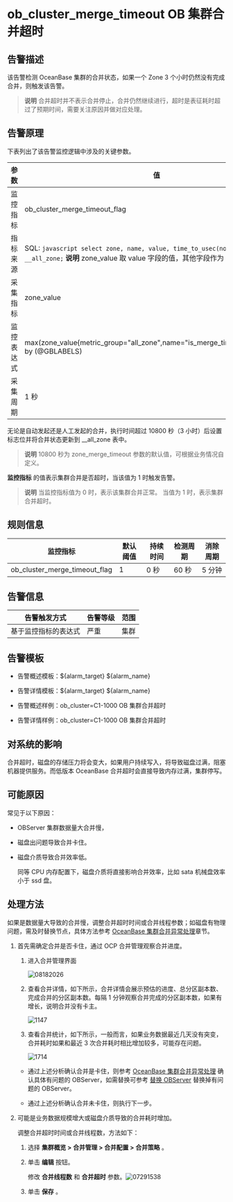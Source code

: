 # ob_cluster_merge_timeout OB 集群合并超时

## 告警描述

该告警检测 OceanBase 集群的合并状态，如果一个 Zone 3 个小时仍然没有完成合并，则触发该告警。
>**说明**
合并超时并不表示合并停止，合并仍然继续进行，超时是表征耗时超过了预期时间，需要关注原因并做对应处理。

## 告警原理

下表列出了该告警监控逻辑中涉及的关键参数。

|  参数   |                                                                                               值                                                                                                |
|-------|------------------------------------------------------------------------------------------------------------------------------------------------------------------------------------------------|
| 监控指标  | ob_cluster_merge_timeout_flag                                                                                                                                                                  |
| 指标来源  | SQL:  ```javascript select zone, name, value, time_to_usec(now()) from __all_zone;```  **说明**  zone_value 取 value 字段的值，其他字段作为 LABELS。 |
| 采集指标  | zone_value                                                                                                                                                                                     |
| 监控表达式 | max(zone_value{metric_group="all_zone",name="is_merge_timeout",@LABELS}) by (@GBLABELS)                                                                                                        |
| 采集周期  | 1 秒                                                                                                                                                                                            |

无论是自动发起还是人工发起的合并，执行时间超过 10800 秒（3 小时）后设置标志位并将合并状态更新到 __all_zone 表中。
>**说明**
10800 秒为 zone_merge_timeout 参数的默认值，可根据业务情况自定义。

**监控指标** 的值表示集群合并是否超时，当该值为 1 时触发告警。
>**说明**
当监控指标值为 0 时，表示该集群合并正常。 当值为 1 时，表示集群合并超时。

## 规则信息

|             监控指标              | 默认阈值 | 持续时间 | 检测周期 | 消除周期 |
|-------------------------------|------|------|------|------|
| ob_cluster_merge_timeout_flag | 1    | 0 秒  | 60 秒 | 5 分钟 |

## 告警信息

|   告警触发方式   | 告警等级 | 范围 |
|------------|------|----|
| 基于监控指标的表达式 | 严重   | 集群 |

## 告警模板

* 告警概述模板：${alarm_target} ${alarm_name}

* 告警详情模板：${alarm_target} ${alarm_name}

* 告警概述样例：ob_cluster=C1-1000 OB 集群合并超时

* 告警详情样例：ob_cluster=C1-1000 OB 集群合并超时

## 对系统的影响

合并超时，磁盘的存储压力将会变大，如果用户持续写入，将导致磁盘过满，阻塞机器提供服务。而低版本 OceanBase 合并超时会直接导致内存过满，集群停写。

## 可能原因

常见于以下原因：

* OBServer 集群数据量大合并慢，

* 磁盘出问题导致合并卡住。

* 磁盘介质导致合并效率低。

  同等 CPU 内存配置下，磁盘介质将直接影响合并效率，比如 sata 机械盘效率小于 ssd 盘。
  
## 处理方法

如果是数据量大导致的合并慢，调整合并超时时间或合并线程参数；如磁盘有物理问题，需及时替换节点，具体方法参考 [OceanBase 集群合并异常处理](4.alarm-reference/4.alarm-appendix/3.handle-oceanbase-cluster-merge-exceptions.md)[](bik11z)章节。

1. 首先需确定合并是否卡住，通过 OCP 合并管理观察合并进度。

   1. 进入合并管理界面

      ![08182026](https://help-static-aliyun-doc.aliyuncs.com/assets/img/zh-CN/6569829261/p307021.png)

   2. 查看合并详情，如下所示，合并详情会展示预估的进度、总分区副本数、完成合并的分区副本数。每隔 1 分钟观察合并完成的分区副本数，如果有增长，说明合并没有卡主。

      ![1147](https://help-static-aliyun-doc.aliyuncs.com/assets/img/zh-CN/5140187361/p358634.png)

   3. 查看合并统计，如下所示，一般而言，如果业务数据最近几天没有突变，合并耗时如果和最近 3 次合并耗时相比增加较多，可能存在问题。

      ![1714](https://help-static-aliyun-doc.aliyuncs.com/assets/img/zh-CN/6140187361/p358636.png)

   * 通过上述分析确认合并是卡住，则参考 [OceanBase 集群合并异常处理](4.alarm-reference/4.alarm-appendix/3.handle-oceanbase-cluster-merge-exceptions.md)[](bik11z) 确认具体有问题的 OBServer，如需替换可参考 [替换 OBServer](3.ob-cloud-platform/4.manage-clusters/3.basic-operations/8.manage-the-observer-cluster/7.cluster-replace-observer.md) 替换掉有问题的 OBServer。

   * 通过上述分析确认合并未卡住，则执行下一步。

2. 可能是业务数据规模增大或磁盘介质导致的合并耗时增加。

   调整合并超时时间或合并线程数，方法如下：
   1. 选择 **集群概览 \> 合并管理 \> 合并配置 \> 合并策略** 。

   2. 单击 **编辑** 按钮。

      修改 **合并线程数** 和 **合并超时** 参数。![07291538](https://help-static-aliyun-doc.aliyuncs.com/assets/img/zh-CN/8052019261/p299590.png)

   3. 单击 **保存** 。
